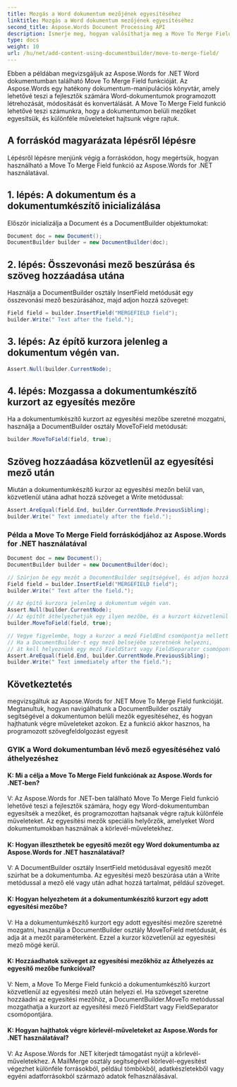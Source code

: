 ```yaml
---
title: Mozgás a Word dokumentum mezőjének egyesítéséhez
linktitle: Mozgás a Word dokumentum mezőjének egyesítéséhez
second_title: Aspose.Words Document Processing API
description: Ismerje meg, hogyan valósíthatja meg a Move To Merge Field funkciót az Aspose.Words for .NET Word dokumentumban a lépésenkénti útmutató segítségével.
type: docs
weight: 10
url: /hu/net/add-content-using-documentbuilder/move-to-merge-field/
---
```

Ebben a példában megvizsgáljuk az Aspose.Words for .NET Word dokumentumban található Move To Merge Field funkcióját. Az Aspose.Words egy hatékony dokumentum-manipulációs könyvtár, amely lehetővé teszi a fejlesztők számára Word-dokumentumok programozott létrehozását, módosítását és konvertálását. A Move To Merge Field funkció lehetővé teszi számunkra, hogy a dokumentumon belüli mezőket egyesítsük, és különféle műveleteket hajtsunk végre rajtuk.


## A forráskód magyarázata lépésről lépésre

Lépésről lépésre menjünk végig a forráskódon, hogy megértsük, hogyan használható a Move To Merge Field funkció az Aspose.Words for .NET használatával.

## 1. lépés: A dokumentum és a dokumentumkészítő inicializálása

Először inicializálja a Document és a DocumentBuilder objektumokat:

```csharp
Document doc = new Document();
DocumentBuilder builder = new DocumentBuilder(doc);
```

## 2. lépés: Összevonási mező beszúrása és szöveg hozzáadása utána

Használja a DocumentBuilder osztály InsertField metódusát egy összevonási mező beszúrásához, majd adjon hozzá szöveget:

```csharp
Field field = builder.InsertField("MERGEFIELD field");
builder.Write(" Text after the field.");
```

## 3. lépés: Az építő kurzora jelenleg a dokumentum végén van.

```csharp
Assert.Null(builder.CurrentNode);
```
## 4. lépés: Mozgassa a dokumentumkészítő kurzort az egyesítés mezőre

Ha a dokumentumkészítő kurzort az egyesítési mezőbe szeretné mozgatni, használja a DocumentBuilder osztály MoveToField metódusát:

```csharp
builder.MoveToField(field, true);
```

## Szöveg hozzáadása közvetlenül az egyesítési mező után

Miután a dokumentumkészítő kurzor az egyesítési mezőn belül van, közvetlenül utána adhat hozzá szöveget a Write metódussal:

```csharp
Assert.AreEqual(field.End, builder.CurrentNode.PreviousSibling);
builder.Write(" Text immediately after the field.");
```

### Példa a Move To Merge Field forráskódjához az Aspose.Words for .NET használatával

```csharp
Document doc = new Document();
DocumentBuilder builder = new DocumentBuilder(doc);

// Szúrjon be egy mezőt a DocumentBuilder segítségével, és adjon hozzá egy szöveget.
Field field = builder.InsertField("MERGEFIELD field");
builder.Write(" Text after the field.");

// Az építő kurzora jelenleg a dokumentum végén van.
Assert.Null(builder.CurrentNode);
// Az építőt áthelyezhetjük egy ilyen mezőbe, és a kurzort közvetlenül a mező mögé helyezzük.
builder.MoveToField(field, true);

// Vegye figyelembe, hogy a kurzor a mező FieldEnd csomópontja mellett van, ami azt jelenti, hogy valójában nem vagyunk a mezőn belül.
// Ha a DocumentBuilder-t egy mező belsejébe szeretnénk helyezni,
// át kell helyeznünk egy mező FieldStart vagy FieldSeparator csomópontjába a DocumentBuilder.MoveTo() metódus segítségével.
Assert.AreEqual(field.End, builder.CurrentNode.PreviousSibling);
builder.Write(" Text immediately after the field.");
```

## Következtetés

megvizsgáltuk az Aspose.Words for .NET Move To Merge Field funkcióját. Megtanultuk, hogyan navigálhatunk a DocumentBuilder osztály segítségével a dokumentumon belüli mezők egyesítéséhez, és hogyan hajthatunk végre műveleteket azokon. Ez a funkció akkor hasznos, ha programozott szövegfeldolgozást egyesít

### GYIK a Word dokumentumban lévő mező egyesítéséhez való áthelyezéshez

#### K: Mi a célja a Move To Merge Field funkciónak az Aspose.Words for .NET-ben?

V: Az Aspose.Words for .NET-ben található Move To Merge Field funkció lehetővé teszi a fejlesztők számára, hogy egy Word-dokumentumban egyesítsék a mezőket, és programozottan hajtsanak végre rajtuk különféle műveleteket. Az egyesítési mezők speciális helyőrzők, amelyeket Word dokumentumokban használnak a körlevél-műveletekhez.

#### K: Hogyan illeszthetek be egyesítő mezőt egy Word dokumentumba az Aspose.Words for .NET használatával?

V: A DocumentBuilder osztály InsertField metódusával egyesítő mezőt szúrhat be a dokumentumba. Az egyesítési mező beszúrása után a Write metódussal a mező elé vagy után adhat hozzá tartalmat, például szöveget.

#### K: Hogyan helyezhetem át a dokumentumkészítő kurzort egy adott egyesítési mezőbe?

V: Ha a dokumentumkészítő kurzort egy adott egyesítési mezőre szeretné mozgatni, használja a DocumentBuilder osztály MoveToField metódusát, és adja át a mezőt paraméterként. Ezzel a kurzor közvetlenül az egyesítési mező mögé kerül.

#### K: Hozzáadhatok szöveget az egyesítési mezőkhöz az Áthelyezés az egyesítő mezőbe funkcióval?

V: Nem, a Move To Merge Field funkció a dokumentumkészítő kurzort közvetlenül az egyesítési mező után helyezi el. Ha szöveget szeretne hozzáadni az egyesítési mezőhöz, a DocumentBuilder.MoveTo metódussal mozgathatja a kurzort az egyesítési mező FieldStart vagy FieldSeparator csomópontjára.

#### K: Hogyan hajthatok végre körlevél-műveleteket az Aspose.Words for .NET használatával?

V: Az Aspose.Words for .NET kiterjedt támogatást nyújt a körlevél-műveletekhez. A MailMerge osztály segítségével körlevél-egyesítést végezhet különféle forrásokból, például tömbökből, adatkészletekből vagy egyéni adatforrásokból származó adatok felhasználásával.